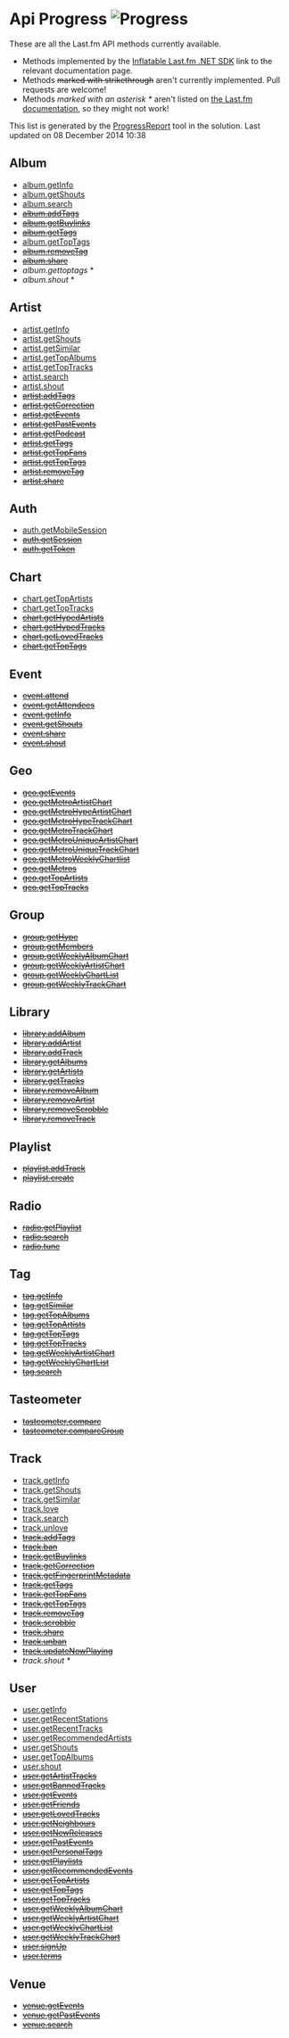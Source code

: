 # Api Progress ![Progress](http://progressed.io/bar/21)

These are all the Last.fm API methods currently available. 

- Methods implemented by the [Inflatable Last.fm .NET SDK](https://github.com/inflatablefriends/lastfm) link to the relevant documentation page.
- Methods ~~marked with strikethrough~~ aren't currently implemented. Pull requests are welcome!
- Methods _marked with an asterisk *_ aren't listed on [the Last.fm documentation](http://www.last.fm/api), so they might not work!

This list is generated by the [ProgressReport](https://github.com/inflatablefriends/lastfm/tree/master/src/IF.Lastfm.ProgressReport) tool in the solution. Last updated on 08 December 2014 10:38
## Album

- [album.getInfo](http://www.last.fm/api/show/album.getInfo)
- [album.getShouts](http://www.last.fm/api/show/album.getShouts)
- [album.search](http://www.last.fm/api/show/album.search)
- ~~[album.addTags](http://www.last.fm/api/show/album.addTags)~~
- ~~[album.getBuylinks](http://www.last.fm/api/show/album.getBuylinks)~~
- ~~[album.getTags](http://www.last.fm/api/show/album.getTags)~~
- [album.getTopTags](http://www.last.fm/api/show/album.getTopTags)
- ~~[album.removeTag](http://www.last.fm/api/show/album.removeTag)~~
- ~~[album.share](http://www.last.fm/api/show/album.share)~~
- _album.gettoptags_ *
- _album.shout_ *

## Artist

- [artist.getInfo](http://www.last.fm/api/show/artist.getInfo)
- [artist.getShouts](http://www.last.fm/api/show/artist.getShouts)
- [artist.getSimilar](http://www.last.fm/api/show/artist.getSimilar)
- [artist.getTopAlbums](http://www.last.fm/api/show/artist.getTopAlbums)
- [artist.getTopTracks](http://www.last.fm/api/show/artist.getTopTracks)
- [artist.search](http://www.last.fm/api/show/artist.search)
- [artist.shout](http://www.last.fm/api/show/artist.shout)
- ~~[artist.addTags](http://www.last.fm/api/show/artist.addTags)~~
- ~~[artist.getCorrection](http://www.last.fm/api/show/artist.getCorrection)~~
- ~~[artist.getEvents](http://www.last.fm/api/show/artist.getEvents)~~
- ~~[artist.getPastEvents](http://www.last.fm/api/show/artist.getPastEvents)~~
- ~~[artist.getPodcast](http://www.last.fm/api/show/artist.getPodcast)~~
- ~~[artist.getTags](http://www.last.fm/api/show/artist.getTags)~~
- ~~[artist.getTopFans](http://www.last.fm/api/show/artist.getTopFans)~~
- ~~[artist.getTopTags](http://www.last.fm/api/show/artist.getTopTags)~~
- ~~[artist.removeTag](http://www.last.fm/api/show/artist.removeTag)~~
- ~~[artist.share](http://www.last.fm/api/show/artist.share)~~

## Auth

- [auth.getMobileSession](http://www.last.fm/api/show/auth.getMobileSession)
- ~~[auth.getSession](http://www.last.fm/api/show/auth.getSession)~~
- ~~[auth.getToken](http://www.last.fm/api/show/auth.getToken)~~

## Chart

- [chart.getTopArtists](http://www.last.fm/api/show/chart.getTopArtists)
- [chart.getTopTracks](http://www.last.fm/api/show/chart.getTopTracks)
- ~~[chart.getHypedArtists](http://www.last.fm/api/show/chart.getHypedArtists)~~
- ~~[chart.getHypedTracks](http://www.last.fm/api/show/chart.getHypedTracks)~~
- ~~[chart.getLovedTracks](http://www.last.fm/api/show/chart.getLovedTracks)~~
- ~~[chart.getTopTags](http://www.last.fm/api/show/chart.getTopTags)~~

## Event

- ~~[event.attend](http://www.last.fm/api/show/event.attend)~~
- ~~[event.getAttendees](http://www.last.fm/api/show/event.getAttendees)~~
- ~~[event.getInfo](http://www.last.fm/api/show/event.getInfo)~~
- ~~[event.getShouts](http://www.last.fm/api/show/event.getShouts)~~
- ~~[event.share](http://www.last.fm/api/show/event.share)~~
- ~~[event.shout](http://www.last.fm/api/show/event.shout)~~

## Geo

- ~~[geo.getEvents](http://www.last.fm/api/show/geo.getEvents)~~
- ~~[geo.getMetroArtistChart](http://www.last.fm/api/show/geo.getMetroArtistChart)~~
- ~~[geo.getMetroHypeArtistChart](http://www.last.fm/api/show/geo.getMetroHypeArtistChart)~~
- ~~[geo.getMetroHypeTrackChart](http://www.last.fm/api/show/geo.getMetroHypeTrackChart)~~
- ~~[geo.getMetroTrackChart](http://www.last.fm/api/show/geo.getMetroTrackChart)~~
- ~~[geo.getMetroUniqueArtistChart](http://www.last.fm/api/show/geo.getMetroUniqueArtistChart)~~
- ~~[geo.getMetroUniqueTrackChart](http://www.last.fm/api/show/geo.getMetroUniqueTrackChart)~~
- ~~[geo.getMetroWeeklyChartlist](http://www.last.fm/api/show/geo.getMetroWeeklyChartlist)~~
- ~~[geo.getMetros](http://www.last.fm/api/show/geo.getMetros)~~
- ~~[geo.getTopArtists](http://www.last.fm/api/show/geo.getTopArtists)~~
- ~~[geo.getTopTracks](http://www.last.fm/api/show/geo.getTopTracks)~~

## Group

- ~~[group.getHype](http://www.last.fm/api/show/group.getHype)~~
- ~~[group.getMembers](http://www.last.fm/api/show/group.getMembers)~~
- ~~[group.getWeeklyAlbumChart](http://www.last.fm/api/show/group.getWeeklyAlbumChart)~~
- ~~[group.getWeeklyArtistChart](http://www.last.fm/api/show/group.getWeeklyArtistChart)~~
- ~~[group.getWeeklyChartList](http://www.last.fm/api/show/group.getWeeklyChartList)~~
- ~~[group.getWeeklyTrackChart](http://www.last.fm/api/show/group.getWeeklyTrackChart)~~

## Library

- ~~[library.addAlbum](http://www.last.fm/api/show/library.addAlbum)~~
- ~~[library.addArtist](http://www.last.fm/api/show/library.addArtist)~~
- ~~[library.addTrack](http://www.last.fm/api/show/library.addTrack)~~
- ~~[library.getAlbums](http://www.last.fm/api/show/library.getAlbums)~~
- ~~[library.getArtists](http://www.last.fm/api/show/library.getArtists)~~
- ~~[library.getTracks](http://www.last.fm/api/show/library.getTracks)~~
- ~~[library.removeAlbum](http://www.last.fm/api/show/library.removeAlbum)~~
- ~~[library.removeArtist](http://www.last.fm/api/show/library.removeArtist)~~
- ~~[library.removeScrobble](http://www.last.fm/api/show/library.removeScrobble)~~
- ~~[library.removeTrack](http://www.last.fm/api/show/library.removeTrack)~~

## Playlist

- ~~[playlist.addTrack](http://www.last.fm/api/show/playlist.addTrack)~~
- ~~[playlist.create](http://www.last.fm/api/show/playlist.create)~~

## Radio

- ~~[radio.getPlaylist](http://www.last.fm/api/show/radio.getPlaylist)~~
- ~~[radio.search](http://www.last.fm/api/show/radio.search)~~
- ~~[radio.tune](http://www.last.fm/api/show/radio.tune)~~

## Tag

- ~~[tag.getInfo](http://www.last.fm/api/show/tag.getInfo)~~
- ~~[tag.getSimilar](http://www.last.fm/api/show/tag.getSimilar)~~
- ~~[tag.getTopAlbums](http://www.last.fm/api/show/tag.getTopAlbums)~~
- ~~[tag.getTopArtists](http://www.last.fm/api/show/tag.getTopArtists)~~
- ~~[tag.getTopTags](http://www.last.fm/api/show/tag.getTopTags)~~
- ~~[tag.getTopTracks](http://www.last.fm/api/show/tag.getTopTracks)~~
- ~~[tag.getWeeklyArtistChart](http://www.last.fm/api/show/tag.getWeeklyArtistChart)~~
- ~~[tag.getWeeklyChartList](http://www.last.fm/api/show/tag.getWeeklyChartList)~~
- ~~[tag.search](http://www.last.fm/api/show/tag.search)~~

## Tasteometer

- ~~[tasteometer.compare](http://www.last.fm/api/show/tasteometer.compare)~~
- ~~[tasteometer.compareGroup](http://www.last.fm/api/show/tasteometer.compareGroup)~~

## Track

- [track.getInfo](http://www.last.fm/api/show/track.getInfo)
- [track.getShouts](http://www.last.fm/api/show/track.getShouts)
- [track.getSimilar](http://www.last.fm/api/show/track.getSimilar)
- [track.love](http://www.last.fm/api/show/track.love)
- [track.search](http://www.last.fm/api/show/track.search)
- [track.unlove](http://www.last.fm/api/show/track.unlove)
- ~~[track.addTags](http://www.last.fm/api/show/track.addTags)~~
- ~~[track.ban](http://www.last.fm/api/show/track.ban)~~
- ~~[track.getBuylinks](http://www.last.fm/api/show/track.getBuylinks)~~
- ~~[track.getCorrection](http://www.last.fm/api/show/track.getCorrection)~~
- ~~[track.getFingerprintMetadata](http://www.last.fm/api/show/track.getFingerprintMetadata)~~
- ~~[track.getTags](http://www.last.fm/api/show/track.getTags)~~
- ~~[track.getTopFans](http://www.last.fm/api/show/track.getTopFans)~~
- ~~[track.getTopTags](http://www.last.fm/api/show/track.getTopTags)~~
- ~~[track.removeTag](http://www.last.fm/api/show/track.removeTag)~~
- ~~[track.scrobble](http://www.last.fm/api/show/track.scrobble)~~
- ~~[track.share](http://www.last.fm/api/show/track.share)~~
- ~~[track.unban](http://www.last.fm/api/show/track.unban)~~
- ~~[track.updateNowPlaying](http://www.last.fm/api/show/track.updateNowPlaying)~~
- _track.shout_ *

## User

- [user.getInfo](http://www.last.fm/api/show/user.getInfo)
- [user.getRecentStations](http://www.last.fm/api/show/user.getRecentStations)
- [user.getRecentTracks](http://www.last.fm/api/show/user.getRecentTracks)
- [user.getRecommendedArtists](http://www.last.fm/api/show/user.getRecommendedArtists)
- [user.getShouts](http://www.last.fm/api/show/user.getShouts)
- [user.getTopAlbums](http://www.last.fm/api/show/user.getTopAlbums)
- [user.shout](http://www.last.fm/api/show/user.shout)
- ~~[user.getArtistTracks](http://www.last.fm/api/show/user.getArtistTracks)~~
- ~~[user.getBannedTracks](http://www.last.fm/api/show/user.getBannedTracks)~~
- ~~[user.getEvents](http://www.last.fm/api/show/user.getEvents)~~
- ~~[user.getFriends](http://www.last.fm/api/show/user.getFriends)~~
- ~~[user.getLovedTracks](http://www.last.fm/api/show/user.getLovedTracks)~~
- ~~[user.getNeighbours](http://www.last.fm/api/show/user.getNeighbours)~~
- ~~[user.getNewReleases](http://www.last.fm/api/show/user.getNewReleases)~~
- ~~[user.getPastEvents](http://www.last.fm/api/show/user.getPastEvents)~~
- ~~[user.getPersonalTags](http://www.last.fm/api/show/user.getPersonalTags)~~
- ~~[user.getPlaylists](http://www.last.fm/api/show/user.getPlaylists)~~
- ~~[user.getRecommendedEvents](http://www.last.fm/api/show/user.getRecommendedEvents)~~
- ~~[user.getTopArtists](http://www.last.fm/api/show/user.getTopArtists)~~
- ~~[user.getTopTags](http://www.last.fm/api/show/user.getTopTags)~~
- ~~[user.getTopTracks](http://www.last.fm/api/show/user.getTopTracks)~~
- ~~[user.getWeeklyAlbumChart](http://www.last.fm/api/show/user.getWeeklyAlbumChart)~~
- ~~[user.getWeeklyArtistChart](http://www.last.fm/api/show/user.getWeeklyArtistChart)~~
- ~~[user.getWeeklyChartList](http://www.last.fm/api/show/user.getWeeklyChartList)~~
- ~~[user.getWeeklyTrackChart](http://www.last.fm/api/show/user.getWeeklyTrackChart)~~
- ~~[user.signUp](http://www.last.fm/api/show/user.signUp)~~
- ~~[user.terms](http://www.last.fm/api/show/user.terms)~~

## Venue

- ~~[venue.getEvents](http://www.last.fm/api/show/venue.getEvents)~~
- ~~[venue.getPastEvents](http://www.last.fm/api/show/venue.getPastEvents)~~
- ~~[venue.search](http://www.last.fm/api/show/venue.search)~~

